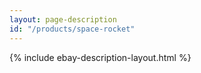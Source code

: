 ```yaml
---
layout: page-description
id: "/products/space-rocket"
---
```


{% include ebay-description-layout.html %}
